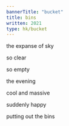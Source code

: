 ```yaml
---
bannerTitle: "bucket" 
title: bins 
written: 2021
type: hk/bucket
---
```


the expanse of sky

so clear

so empty

the evening

cool and massive

suddenly happy

putting out the bins
